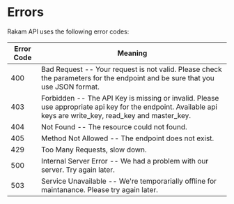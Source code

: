 # Errors

Rakam API uses the following error codes:

Error Code | Meaning
---------- | -------
400 | Bad Request -- Your request is not valid. Please check the parameters for the endpoint and be sure that you use JSON format.
403 | Forbidden -- The API Key is missing or invalid. Please use appropriate api key for the endpoint. Available api keys are write_key, read_key and master_key.
404 | Not Found -- The resource could not found.
405 | Method Not Allowed -- The endpoint does not exist.
429 | Too Many Requests, slow down.
500 | Internal Server Error -- We had a problem with our server. Try again later.
503 | Service Unavailable -- We're temporarially offline for maintanance. Please try again later.
